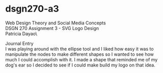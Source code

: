 # dsgn270-a3
Web Design Theory and Social Media Concepts\
DSGN 270 Assignment 3 - SVG Logo Design\
Patricia Dayao\

Journal Entry\
I was playing around with the ellipse tool and I liked how easy it was to manipulate the nodes to make different shapes so I wanted to see how much I could accomplish with it. I made a shape that reminded me of my dog's ear so I decided to see if I could make build my logo on that idea.
